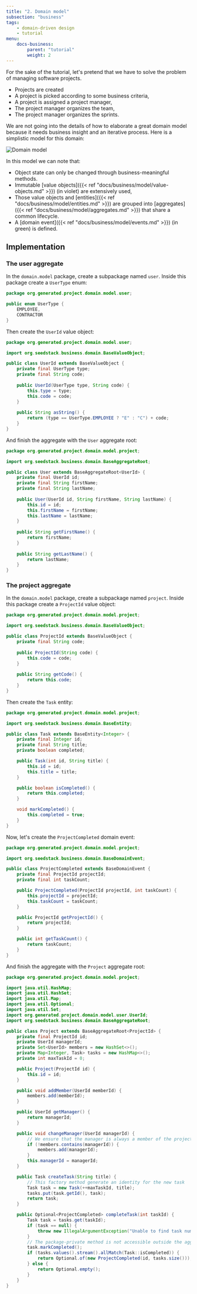 ```yaml
---
title: "2. Domain model"
subsection: "business"
tags:
    - domain-driven design
    - tutorial
menu:
    docs-business:
        parent: "tutorial"
        weight: 2
---
```


For the sake of the tutorial, let's pretend that we have to solve the problem of managing software projects.

* Projects are created 
* A project is picked according to some business criteria,
* A project is assigned a project manager,
* The project manager organizes the team,
* The project manager organizes the sprints. 

We are not going into the details of how to elaborate a great domain model because it needs business insight and an
iterative process. Here is a simplistic model for this domain:

![Domain model](img/domain-model.png)

In this model we can note that:

* Object state can only be changed through business-meaningful methods.
* Immutable [value objects]({{< ref "docs/business/model/value-objects.md" >}}) (in violet) are extensively used,
* Those value objects and [entities]({{< ref "docs/business/model/entities.md" >}}) are grouped into 
[aggregates]({{< ref "docs/business/model/aggregates.md" >}}) that share a common lifecycle. 
* A [domain event]({{< ref "docs/business/model/events.md" >}}) (in green) is defined.

## Implementation

### The user aggregate

In the `domain.model` package, create a subpackage named `user`. Inside this package create a `UserType` enum:

```java
package org.generated.project.domain.model.user;

public enum UserType {
    EMPLOYEE,
    CONTRACTOR    
}
```

Then create the `UserId` value object:

```java
package org.generated.project.domain.model.user;

import org.seedstack.business.domain.BaseValueObject;

public class UserId extends BaseValueObject {
    private final UserType type; 
    private final String code;
    
    public UserId(UserType type, String code) {
        this.type = type;
        this.code = code;
    }
    
    public String asString() {
        return (type == UserType.EMPLOYEE ? "E" : "C") + code;
    }
}
```

And finish the aggregate with the `User` aggregate root:

```java
package org.generated.project.domain.model.project;

import org.seedstack.business.domain.BaseAggregateRoot;

public class User extends BaseAggregateRoot<UserId> {
    private final UserId id;
    private final String firstName;
    private final String lastName;
    
    public User(UserId id, String firstName, String lastName) {
        this.id = id;
        this.firstName = firstName;
        this.lastName = lastName;
    }
    
    public String getFirstName() {
        return firstName;
    }
    
    public String getLastName() {
        return lastName;
    }
}
```

### The project aggregate

In the `domain.model` package, create a subpackage named `project`. Inside this package create a `ProjectId` value object:

```java
package org.generated.project.domain.model.project;

import org.seedstack.business.domain.BaseValueObject;

public class ProjectId extends BaseValueObject {
    private final String code;
    
    public ProjectId(String code) {
        this.code = code;
    }
    
    public String getCode() {
        return this.code;
    }
}
```

Then create the `Task` entity:

```java
package org.generated.project.domain.model.project;

import org.seedstack.business.domain.BaseEntity;

public class Task extends BaseEntity<Integer> {
    private final Integer id;
    private final String title;
    private boolean completed;

    public Task(int id, String title) {
        this.id = id;
        this.title = title;
    }

    public boolean isCompleted() {
        return this.completed;
    }

    void markCompleted() {
        this.completed = true;
    }
}
```

Now, let's create the `ProjectCompleted` domain event:

```java
package org.generated.project.domain.model.project;

import org.seedstack.business.domain.BaseDomainEvent;

public class ProjectCompleted extends BaseDomainEvent {
    private final ProjectId projectId;
    private final int taskCount;

    public ProjectCompleted(ProjectId projectId, int taskCount) {
        this.projectId = projectId;
        this.taskCount = taskCount;
    }

    public ProjectId getProjectId() {
        return projectId;
    }

    public int getTaskCount() {
        return taskCount;
    }
}
```

And finish the aggregate with the `Project` aggregate root:

```java
package org.generated.project.domain.model.project;

import java.util.HashMap;
import java.util.HashSet;
import java.util.Map;
import java.util.Optional;
import java.util.Set;
import org.generated.project.domain.model.user.UserId;
import org.seedstack.business.domain.BaseAggregateRoot;

public class Project extends BaseAggregateRoot<ProjectId> {
    private final ProjectId id;
    private UserId managerId;
    private Set<UserId> members = new HashSet<>();
    private Map<Integer, Task> tasks = new HashMap<>();
    private int maxTaskId = 0;

    public Project(ProjectId id) {
        this.id = id;
    }

    public void addMember(UserId memberId) {
        members.add(memberId);
    }

    public UserId getManager() {
        return managerId;
    }

    public void changeManager(UserId managerId) {
        // We ensure that the manager is always a member of the project
        if (!members.contains(managerId)) {
            members.add(managerId);
        }
        this.managerId = managerId;
    }

    public Task createTask(String title) {
        // This factory method generate an identity for the new task
        Task task = new Task(++maxTaskId, title);
        tasks.put(task.getId(), task);
        return task;
    }

    public Optional<ProjectCompleted> completeTask(int taskId) {
        Task task = tasks.get(taskId);
        if (task == null) {
            throw new IllegalArgumentException("Unable to find task number " + taskId);
        }
        // The package-private method is not accessible outside the aggregate
        task.markCompleted();
        if (tasks.values().stream().allMatch(Task::isCompleted)) {
            return Optional.of(new ProjectCompleted(id, tasks.size()));
        } else {
            return Optional.empty();
        }
    }
}
```
